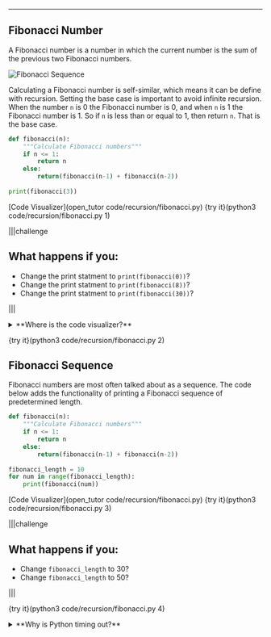 ----------

## Fibonacci Number

A Fibonacci number is a number in which the current number is the sum of the previous two Fibonacci numbers.

![Fibonacci Sequence](.guides/images/fibonacci.png)

Calculating a Fibonacci number is self-similar, which means it can be define with recursion. Setting the base case is important to avoid infinite recursion. When the number `n` is 0 the Fibonacci number is 0, and when `n` is 1 the Fibonacci number is 1. So if `n` is less than or equal to 1, then return `n`. That is the base case.

```python
def fibonacci(n):
    """Calculate Fibonacci numbers"""
    if n <= 1:
        return n
    else:
        return(fibonacci(n-1) + fibonacci(n-2))
      
print(fibonacci(3))
```

[Code Visualizer](open_tutor code/recursion/fibonacci.py)
{try it}(python3 code/recursion/fibonacci.py 1)

|||challenge
## What happens if you:
* Change the print statment to `print(fibonacci(0))`?
* Change the print statment to `print(fibonacci(8))`?
* Change the print statment to `print(fibonacci(30))`?

|||

<details><summary>**Where is the code visualizer?**</summary>The code visualizer will only step through your code 1,000 times. These recursive functions exceed this limit and generate an error message. Because of this, the code visualizer was removed.</details>

{try it}(python3 code/recursion/fibonacci.py 2)

## Fibonacci Sequence

Fibonacci numbers are most often talked about as a sequence. The code below adds the functionality of printing a Fibonacci sequence of predetermined length.

```python
def fibonacci(n):
    """Calculate Fibonacci numbers"""
    if n <= 1:
        return n
    else:
        return(fibonacci(n-1) + fibonacci(n-2))
      
fibonacci_length = 10
for num in range(fibonacci_length):
    print(fibonacci(num))
```

[Code Visualizer](open_tutor code/recursion/fibonacci.py)
{try it}(python3 code/recursion/fibonacci.py 3)

|||challenge
## What happens if you:
* Change `fibonacci_length` to 30?
* Change `fibonacci_length` to 50?

|||

{try it}(python3 code/recursion/fibonacci.py 4)

<details><summary>**Why is Python timing out?**</summary>The code written above is terribly inefficient. Each time through the loop, Python is calculating the same Fibonacci numbers again and again. When `num` is 1, Python calculates the Fibonacci numbers for 0 and 1. When `num` is 2, Python is calculating the Fibonacci numbers for 0, 1, and 2. Once `num` becomes large enough, it becomes too much work for Python to have to recalculate these large numbers over and over again. There is a more efficient way to do this by using a data structure called a dictionary. The idea is to store previously calculated Fibonacci numbers in the dictionary. So instead of recalculating the same numbers again and again, you can get these numbers from the dictionary. If a Fibonacci number is not in the dictionary, then calculate it and add it to the dictionary. Data structures are a bit beyond the scope of these lessons, but here is the code of a more efficient way to calculate and print the Fibonacci sequence. [Fibonacci sequence with a dictionary](open_file .guides/example-code/fibonacci_example.py). Copy and paste the code from this new file into the old file if you want to run it.

{Check It!|assessment}(multiple-choice-3252681714)
